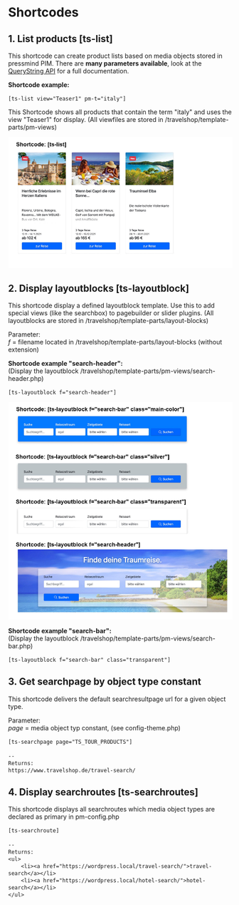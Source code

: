 # Shortcodes

## 1. List products [ts-list]

This shortcode can create product lists based on media objects stored in pressmind PIM. 
There are **many parameters available**, look at the [QueryString API](readme-querystring-api.md) for a full documentation.

**Shortcode example:**
````
[ts-list view="Teaser1" pm-t="italy"]
````
This Shortcode shows all products that contain the term "italy" and uses the view "Teaser1" for display.
(All viewfiles are stored in /travelshop/template-parts/pm-views)

![shortcode example](assets/img/ts-list.jpg)


## 2. Display layoutblocks [ts-layoutblock]

This shortcode display a defined layoutblock template. Use this to add special views 
(like the searchbox) to pagebuilder or slider plugins. 
(All layoutblocks are stored in /travelshop/template-parts/layout-blocks)

Parameter:<br>
*f* = filename located in /travelshop/template-parts/layout-blocks (without extension)

**Shortcode example "search-header":**<br>
(Display the layoutblock /travelshop/template-parts/pm-views/search-header.php)
````
[ts-layoutblock f="search-header"]
````

![shortcode example](assets/img/ts-layoutblock.jpg)

**Shortcode example "search-bar":**<br>
(Display the layoutblock /travelshop/template-parts/pm-views/search-bar.php)
````
[ts-layoutblock f="search-bar" class="transparent"]
````


## 3. Get searchpage by object type constant
This shortcode delivers the default searchresultpage url for a given object type. 

Parameter:<br>
*page* = media object typ constant, (see config-theme.php)
````
[ts-searchpage page="TS_TOUR_PRODUCTS"]

--
Returns: 
https://www.travelshop.de/travel-search/
````




## 4. Display searchroutes [ts-searchroutes]
This shortcode displays all searchroutes which media object types are declared as primary in pm-config.php
````
[ts-searchroute]

--
Returns:
<ul>
    <li><a href="https://wordpress.local/travel-search/">travel-search</a></li>
    <li><a href="https://wordpress.local/hotel-search/">hotel-search</a></li>
</ul>
````

